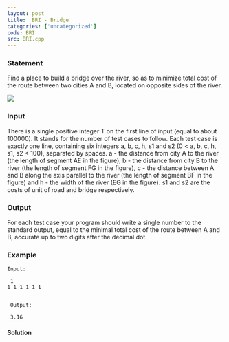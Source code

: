 ```yaml
---
layout: post
title:  BRI - Bridge
categories: ['uncategorized']
code: BRI
src: BRI.cpp
---
```


### **Statement**

Find a place to build a bridge over the river, so as to minimize total cost of
the route between two cities A and B, located on opposite sides of the river.

![](../../content/shkoorah:bridge.png)

### Input

There is a single positive integer T on the first line of input (equal to
about 100000). It stands for the number of test cases to follow. Each test
case is exactly one line, containing six integers a, b, c, h, s1 and s2 (0 <
a, b, c, h, s1, s2 < 100), separated by spaces. a - the distance from city A
to the river (the length of segment AE in the figure), b - the distance from
city B to the river (the length of segment FG in the figure), c - the distance
between A and B along the axis parallel to the river (the length of segment BF
in the figure) and h - the width of the river (EG in the figure). s1 and s2
are the costs of unit of road and bridge respectively.

### Output

For each test case your program should write a single number to the standard
output, equal to the minimal total cost of the route between A and B, accurate
up to two digits after the decimal dot.

### Example

    
    
    Input:  
      
     1  
    1 1 1 1 1 1  
      
      
     Output:  
      
     3.16  
      
    



#### **Solution**



